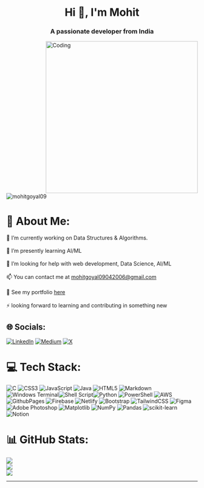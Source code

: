 <h1 align="center">Hi 👋, I'm Mohit</h1>
<h3 align="center">A passionate developer from India</h3>
<img align="right" alt="Coding" width="400" src="https://stemettes.org/zine/wp-content/uploads/sites/3/2021/12/custom-erp-software-development.gif">

<p align="left"> <img src="https://komarev.com/ghpvc/?username=mohitgoyal09&label=Profile%20views&color=0e75b6&style=flat" alt="mohitgoyal09" /> </p>



# 💫 About Me:
🔭 I’m currently working on Data Structures & Algorithms.<br><br>🌱 I’m presently learning AI/ML<br><br>🤝 I’m looking for help with web development, Data Science, AI/ML<br><br>📫 You can contact me at mohitgoyal09042006@gmail.com<br><br>📄 See my portfolio  [here](https://my-portfolio-theta-eosin-41.vercel.app/)<br><br>⚡ looking forward to learning and contributing in something new


## 🌐 Socials:
[![LinkedIn](https://img.shields.io/badge/LinkedIn-%230077B5.svg?logo=linkedin&logoColor=white)](https://linkedin.com/in/www.linkedin.com/in/mohit-goyal09) [![Medium](https://img.shields.io/badge/Medium-12100E?logo=medium&logoColor=white)](https://medium.com/@https://medium.com/@goel0632) [![X](https://img.shields.io/badge/X-black.svg?logo=X&logoColor=white)](https://x.com/https://twitter.com/Mohitgoyal098) 

# 💻 Tech Stack:
![C](https://img.shields.io/badge/c-%2300599C.svg?style=flat&logo=c&logoColor=white) ![CSS3](https://img.shields.io/badge/css3-%231572B6.svg?style=flat&logo=css3&logoColor=white) ![JavaScript](https://img.shields.io/badge/javascript-%23323330.svg?style=flat&logo=javascript&logoColor=%23F7DF1E) ![Java](https://img.shields.io/badge/java-%23ED8B00.svg?style=flat&logo=openjdk&logoColor=white) ![HTML5](https://img.shields.io/badge/html5-%23E34F26.svg?style=flat&logo=html5&logoColor=white) ![Markdown](https://img.shields.io/badge/markdown-%23000000.svg?style=flat&logo=markdown&logoColor=white) ![Windows Terminal](https://img.shields.io/badge/Windows%20Terminal-%234D4D4D.svg?style=flat&logo=windows-terminal&logoColor=white)![Shell Script](https://img.shields.io/badge/shell_script-%23121011.svg?style=flat&logo=gnu-bash&logoColor=white)![Python](https://img.shields.io/badge/python-3670A0?style=flat&logo=python&logoColor=ffdd54) ![PowerShell](https://img.shields.io/badge/PowerShell-%235391FE.svg?style=flat&logo=powershell&logoColor=white) ![AWS](https://img.shields.io/badge/AWS-%23FF9900.svg?style=flat&logo=amazon-aws&logoColor=white) ![GithubPages](https://img.shields.io/badge/github%20pages-121013?style=flat&logo=github&logoColor=white) ![Firebase](https://img.shields.io/badge/firebase-%23039BE5.svg?style=flat&logo=firebase) ![Netlify](https://img.shields.io/badge/netlify-%23000000.svg?style=flat&logo=netlify&logoColor=#00C7B7) ![Bootstrap](https://img.shields.io/badge/bootstrap-%238511FA.svg?style=flat&logo=bootstrap&logoColor=white) ![TailwindCSS](https://img.shields.io/badge/tailwindcss-%2338B2AC.svg?style=flat&logo=tailwind-css&logoColor=white) ![Figma](https://img.shields.io/badge/figma-%23F24E1E.svg?style=flat&logo=figma&logoColor=white) ![Adobe Photoshop](https://img.shields.io/badge/adobe%20photoshop-%2331A8FF.svg?style=flat&logo=adobe%20photoshop&logoColor=white) ![Matplotlib](https://img.shields.io/badge/Matplotlib-%23ffffff.svg?style=flat&logo=Matplotlib&logoColor=black) ![NumPy](https://img.shields.io/badge/numpy-%23013243.svg?style=flat&logo=numpy&logoColor=white) ![Pandas](https://img.shields.io/badge/pandas-%23150458.svg?style=flat&logo=pandas&logoColor=white) ![scikit-learn](https://img.shields.io/badge/scikit--learn-%23F7931E.svg?style=flat&logo=scikit-learn&logoColor=white) ![Notion](https://img.shields.io/badge/Notion-%23000000.svg?style=flat&logo=notion&logoColor=white)
# 📊 GitHub Stats:
![](https://github-readme-stats.vercel.app/api?username=MohitGoyal09&theme=react&hide_border=false&include_all_commits=true&count_private=true)<br/>
![](https://github-readme-streak-stats.herokuapp.com/?user=MohitGoyal09&theme=react&hide_border=false)<br/>
![](https://github-readme-stats.vercel.app/api/top-langs/?username=MohitGoyal09&theme=react&hide_border=false&include_all_commits=true&count_private=true&layout=compact)



---

  

